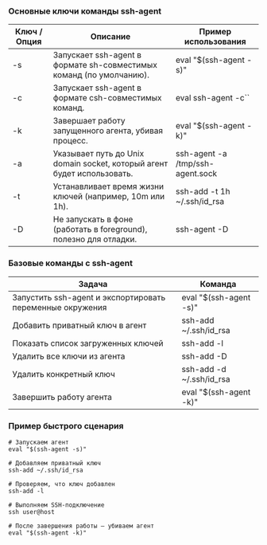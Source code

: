 ### **Основные ключи команды ssh-agent**

|**Ключ / Опция**|**Описание**|**Пример использования**|
|---|---|---|
|-s|Запускает ssh-agent в формате sh-совместимых команд (по умолчанию).|eval "$(ssh-agent -s)"|
|-c|Запускает ssh-agent в формате csh-совместимых команд.|eval ssh-agent -c``|
|-k|Завершает работу запущенного агента, убивая процесс.|eval "$(ssh-agent -k)"|
|-a <path>|Указывает путь до Unix domain socket, который агент будет использовать.|ssh-agent -a /tmp/ssh-agent.sock|
|-t <lifetime>|Устанавливает время жизни ключей (например, 10m или 1h).|ssh-add -t 1h ~/.ssh/id_rsa|
|-D|Не запускать в фоне (работать в foreground), полезно для отладки.|ssh-agent -D|

### **Базовые команды с ssh-agent**

|**Задача**|**Команда**|
|---|---|
|Запустить ssh-agent и экспортировать переменные окружения|eval "$(ssh-agent -s)"|
|Добавить приватный ключ в агент|ssh-add ~/.ssh/id_rsa|
|Показать список загруженных ключей|ssh-add -l|
|Удалить все ключи из агента|ssh-add -D|
|Удалить конкретный ключ|ssh-add -d ~/.ssh/id_rsa|
|Завершить работу агента|eval "$(ssh-agent -k)"|

### **Пример быстрого сценария**

```
# Запускаем агент
eval "$(ssh-agent -s)"

# Добавляем приватный ключ
ssh-add ~/.ssh/id_rsa

# Проверяем, что ключ добавлен
ssh-add -l

# Выполняем SSH-подключение
ssh user@host

# После завершения работы — убиваем агент
eval "$(ssh-agent -k)"
```

